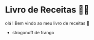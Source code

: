 # Livro de Receitas :man_cook:

olá ! Bem vindo ao meu livro de receitas :wave:

* strogonoff de frango
